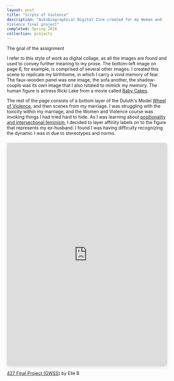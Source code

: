 ```yaml
---
layout: post
title: "Scrpts of Violence"
description: "Autobiographical Digital Zine created for my Woman and
Violence final project"
completed: Spring 2018
collection: projects
---
```


The goal of the assignment

I refer to this style of work as digital collage, as all the images are found and used to convey further meaning to my prose. The bottom-left image on page 6, for example, is comprised of several other images. I created this scene to replicate my birthhome, in which I carry a vivid memory of fear. The faux-wooden panel was one image, the sofa another, the shadow-couple was its own image that I also rotated to mimick my memory. The human figure is actress Ricki Lake from a movie called [Baby Cakes](https://en.wikipedia.org/wiki/Baby_Cakes_(film)).

The rest of the page consists of a bottom layer of the Duluth's Model [Wheel of Violence](https://www.theduluthmodel.org/wheels/faqs-about-the-wheels), and then scenes from my marriage. I was struggling with the toxicity within my marriage, and the Women and Violence course was invoking things I had tried hard to hide. As I was learning about [positionality and intersectional feminism](https://indigenousinitiatives.ctlt.ubc.ca/classroom-climate/positionality-and-intersectionality), I decided to layer affinity labels on to the figure that represents my ex-husband. I found I was having difficulty recognizing the dynamic I was in due to stereotypes and norms.

<div style="position: relative; width: 100%; height: 0; padding-top: 129.4118%;
 padding-bottom: 48px; box-shadow: 0 2px 8px 0 rgba(63,69,81,0.16); margin-top: 1.6em; margin-bottom: 0.9em; overflow: hidden;
 border-radius: 8px; will-change: transform;">
  <iframe loading="lazy" style="position: absolute; width: 100%; height: 100%; top: 0; left: 0; border: none; padding: 0;margin: 0;"
    src="https:&#x2F;&#x2F;www.canva.com&#x2F;design&#x2F;DAC4DcX0fzA&#x2F;view?embed" allowfullscreen="allowfullscreen" allow="fullscreen">
  </iframe>
</div>
<a href="https:&#x2F;&#x2F;www.canva.com&#x2F;design&#x2F;DAC4DcX0fzA&#x2F;view?utm_content=DAC4DcX0fzA&amp;utm_campaign=designshare&amp;utm_medium=embeds&amp;utm_source=link" target="_blank" rel="noopener">427 Final Project (GWSS)</a> by Elle B

